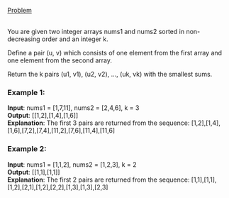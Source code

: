 [Problem](https://leetcode.com/problems/find-k-pairs-with-smallest-sums/description/?envType=study-plan-v2&envId=top-interview-150)<br/><br/>

You are given two integer arrays nums1 and nums2 sorted in non-decreasing order and an integer k.<br/>

Define a pair (u, v) which consists of one element from the first array and one element from the second array.<br/>

Return the k pairs (u1, v1), (u2, v2), ..., (uk, vk) with the smallest sums.<br/>

 

### Example 1:

**Input**: nums1 = [1,7,11], nums2 = [2,4,6], k = 3<br/>
**Output**: [[1,2],[1,4],[1,6]]<br/>
**Explanation**: The first 3 pairs are returned from the sequence: [1,2],[1,4],[1,6],[7,2],[7,4],[11,2],[7,6],[11,4],[11,6]<br/>

### Example 2:

**Input**: nums1 = [1,1,2], nums2 = [1,2,3], k = 2<br/>
**Output**: [[1,1],[1,1]]<br/>
**Explanation**: The first 2 pairs are returned from the sequence: [1,1],[1,1],[1,2],[2,1],[1,2],[2,2],[1,3],[1,3],[2,3]<br/>